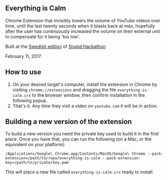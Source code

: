 Everything is Calm
------------------

Chrome Extension that invisibly lowers the volume of YouTube videos over time,
until the last twenty seconds when it blasts back at max, hopefully after the
user has continuously increased the volume on their external unit to compensate
for it being 'too low'.

Built at the [Swedish edition](https://www.stupidhackathon.se) of
[Stupid Hackathon](https://stupidhackathon.com)

February 11, 2017


## How to use

1. On your desired target's computer, install the extension in Chrome by
   visiting `chrome://extensions` and dragging the file `everything-is-calm.crx`
   to the browser window, then confirm installation in the following popup.
2. That's it. Any time they visit a video on `youtube.com` it will be in action.


## Building a new version of the extension

To build a new version you need the private key used to build it in the first
place. Once you have that, you can run the following (on a Mac, or the
equivalent on your platform):

    /Applications/Google\ Chrome.app/Contents/MacOS/Google\ Chrome --pack-extension=/path/to/repo/everything-is-calm --pack-extension-key=/path/to/private/key.pem

This will place a new file called `everything-is-calm.crx` ready to install.

